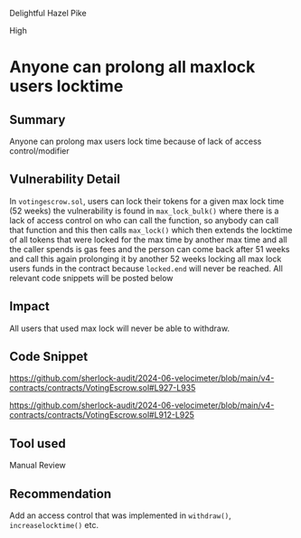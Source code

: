 Delightful Hazel Pike

High

# Anyone can prolong all maxlock users locktime

## Summary
Anyone can prolong max users lock time because of lack of access control/modifier

## Vulnerability Detail
In `votingescrow.sol`, users can lock their tokens for a given max lock time (52 weeks) the vulnerability is found in `max_lock_bulk()` where there is a lack of access control on who can call the function, so anybody can call that function and this then calls `max_lock()` which then extends the locktime of all tokens that were locked for the max time by another max time and all the caller spends is gas fees and the person can come back after 51 weeks and call this again prolonging it by another 52 weeks locking all max lock users funds in the contract because `locked.end` will never be reached. All relevant code snippets will be posted below

## Impact
All users that used max lock will never be able to withdraw.

## Code Snippet
https://github.com/sherlock-audit/2024-06-velocimeter/blob/main/v4-contracts/contracts/VotingEscrow.sol#L927-L935

https://github.com/sherlock-audit/2024-06-velocimeter/blob/main/v4-contracts/contracts/VotingEscrow.sol#L912-L925

## Tool used

Manual Review

## Recommendation
Add an access control that was implemented in `withdraw()`, `increaselocktime()` etc.